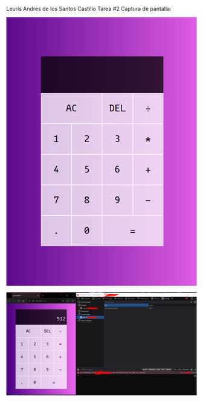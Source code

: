 Leuris Andres de los Santos Castillo
Tarea #2
Captura de pantalla:

![Calculadora web](calculadora_web.PNG)

![Calculadora web02](calculadora_web02.PNG)

